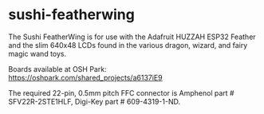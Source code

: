# sushi-featherwing

The Sushi FeatherWing is for use with the Adafruit HUZZAH ESP32 Feather and the slim 640x48 LCDs found in the various dragon, wizard, and fairy magic wand toys.

Boards available at OSH Park: https://oshpark.com/shared_projects/a6137iE9

The required 22-pin, 0.5mm pitch FFC connector is Amphenol part # SFV22R-2STE1HLF, Digi-Key part # 609-4319-1-ND.
